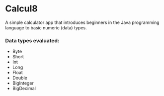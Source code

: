 # Calcul8
A simple calculator app that introduces beginners in the Java programming language to basic numeric (data) types.

### Data types evaluated:
  - Byte
  - Short
  - Int
  - Long
  - Float
  - Double
  - BigInteger
  - BigDecimal
